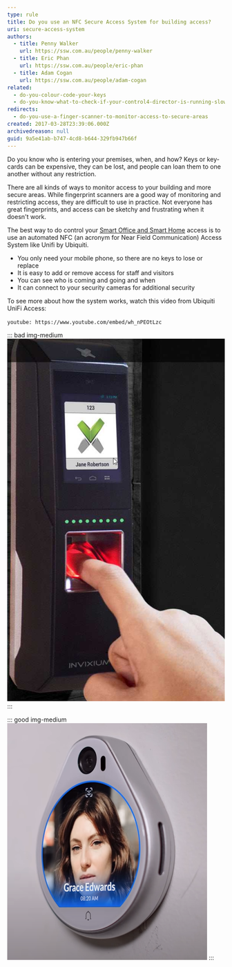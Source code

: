 ```yaml
---
type: rule
title: Do you use an NFC Secure Access System for building access?
uri: secure-access-system
authors:
  - title: Penny Walker
    url: https://ssw.com.au/people/penny-walker
  - title: Eric Phan
    url: https://ssw.com.au/people/eric-phan
  - title: Adam Cogan
    url: https://ssw.com.au/people/adam-cogan
related:
  - do-you-colour-code-your-keys
  - do-you-know-what-to-check-if-your-control4-director-is-running-slowly
redirects:
  - do-you-use-a-finger-scanner-to-monitor-access-to-secure-areas
created: 2017-03-28T23:39:06.000Z
archivedreason: null
guid: 9a5e41ab-b747-4cd8-b644-329fb947b66f
---
```

Do you know who is entering your premises, when, and how? Keys or key-cards can be expensive, they can be lost, and people can loan them to one another without any restriction.

<!--endintro-->

There are all kinds of ways to monitor access to your building and more secure areas. While fingerprint scanners are a good way of monitoring and restricting access, they are difficult to use in practice. Not everyone has great fingerprints, and access can be sketchy and frustrating when it doesn't work. 

The best way to do control your [Smart Office and Smart Home](https://www.ssw.com.au/ssw/Consulting/Smart-Office-and-Smart-Home.aspx) access is to use an automated NFC (an acronym for Near Field Communication) Access System like Unifi by Ubiquiti.

* You only need your mobile phone, so there are no keys to lose or replace
* It is easy to add or remove access for staff and visitors
* You can see who is coming and going and when
* It can connect to your security cameras for additional security

To see more about how the system works, watch this video from Ubiquiti UniFi Access: 

`youtube: https://www.youtube.com/embed/wh_nPEOtLzc`

::: bad img-medium
![Figure: Bad example - Fingerprint scanners may give an inconsistent User Experience, not fun for your guests](invixium.jpg)
:::

::: good img-medium
![Figure: Good example - Access Systems allow you to use NFC devices to easily access the premises!](unifi-grace.png)
:::
